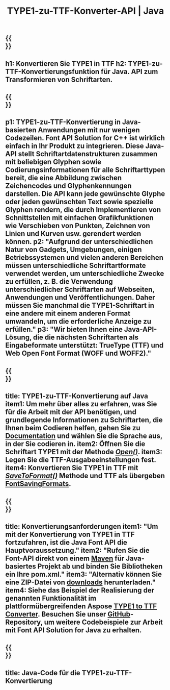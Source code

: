 ﻿---
translation: true
template: /_templates/conversion-child-java.md
title: TYPE1-zu-TTF-Konverter-API | Java
description: Konvertieren Sie TYPE1 in TTF mithilfe der Java-API unter Windows und Linux. Integrieren Sie diese native TYPE1-zu-TTF-Fontkonvertierungsfunktion in Ihre eigene Lösung.
keywords: Typ1 zu ttf java api, typ12ttf java lösung, typ1 zu ttf java
url: /java/conversion/type1-to-ttf/
family: font
platformtag: java
feature: conversion
otherformats: WOFF WOFF2
---

{{<section banner>}}
---
h1: Konvertieren Sie TYPE1 in TTF
h2: TYPE1-zu-TTF-Konvertierungsfunktion für Java. API zum Transformieren von Schriftarten.
---

{{<section overview>}}
---
p1: TYPE1-zu-TTF-Konvertierung in Java-basierten Anwendungen mit nur wenigen Codezeilen. Font API Solution for С++ ist wirklich einfach in Ihr Produkt zu integrieren. Diese Java-API stellt Schriftartdatenstrukturen zusammen mit beliebigen Glyphen sowie Codierungsinformationen für alle Schriftarttypen bereit, die eine Abbildung zwischen Zeichencodes und Glyphenkennungen darstellen. Die API kann jede gewünschte Glyphe oder jeden gewünschten Text sowie spezielle Glyphen rendern, die durch Implementieren von Schnittstellen mit einfachen Grafikfunktionen wie Verschieben von Punkten, Zeichnen von Linien und Kurven usw. gerendert werden können.
p2: "Aufgrund der unterschiedlichen Natur von Gadgets, Umgebungen, einigen Betriebssystemen und vielen anderen Bereichen müssen unterschiedliche Schriftartformate verwendet werden, um unterschiedliche Zwecke zu erfüllen, z. B. die Verwendung unterschiedlicher Schriftarten auf Webseiten, Anwendungen und Veröffentlichungen. Daher müssen Sie manchmal die TYPE1-Schriftart in eine andere mit einem anderen Format umwandeln, um die erforderliche Anzeige zu erfüllen."
p3: "Wir bieten Ihnen eine Java-API-Lösung, die die nächsten Schriftarten als Eingabeformate unterstützt: TrueType (TTF) und Web Open Font Format (WOFF und WOFF2)."
---

{{<section feature1>}}
---
title: TYPE1-zu-TTF-Konvertierung auf Java
item1: Um mehr über alles zu erfahren, was Sie für die Arbeit mit der API benötigen, und grundlegende Informationen zu Schriftarten, die Ihnen beim Codieren helfen, gehen Sie zu [Documentation](https://docs.aspose.com/font/) und wählen Sie die Sprache aus, in der Sie codieren in.
item2: Öffnen Sie die Schriftart TYPE1 mit der Methode [*Open()*](https://reference.aspose.com/font/java/com.aspose.font/Font#open-com.aspose.font.FontDefinition-).
item3: Legen Sie die TTF-Ausgabeeinstellungen fest.
item4: Konvertieren Sie TYPE1 in TTF mit [*SaveToFormat()*](https://reference.aspose.com/font/java/com.aspose.font/Font#saveToFormat-java.io.OutputStream-com.aspose.font.FontSavingFormats-) Methode und TTF als übergeben  [FontSavingFormats](https://reference.aspose.com/font/java/com.aspose.font/FontSavingFormats).
---

{{<section feature2>}}
---
title: Konvertierungsanforderungen
item1: "Um mit der Konvertierung von TYPE1 in TTF fortzufahren, ist die Java Font API die Hauptvoraussetzung."
item2: "Rufen Sie die Font-API direkt von einem [Maven](https://repository.aspose.com/webapp/#/artifacts/browse/tree/General/repo/com/aspose/aspose-font) für Java-basiertes Projekt ab und binden Sie Bibliotheken ein Ihre pom.xml."
item3: "Alternativ können Sie eine ZIP-Datei von [downloads](https://downloads.aspose.com/font/java) herunterladen."
item4: Siehe das Beispiel der Realisierung der genannten Funktionalität im plattformübergreifenden Aspose [TYPE1 to TTF Converter](https://products.aspose.app/font/conversion/type1-to-ttf). Besuchen Sie unser [GitHub](https://github.com/aspose-font/Aspose.Font-Documentation/tree/master/java-examples)-Repository, um weitere Codebeispiele zur Arbeit mit Font API Solution for Java zu erhalten.
---

{{<section codeexample>}}
---
title: Java-Code für die TYPE1-zu-TTF-Konvertierung
---